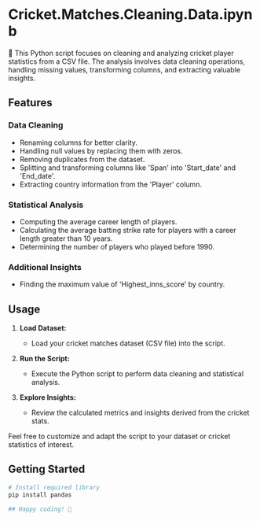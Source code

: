 # Cricket.Matches.Cleaning.Data.ipynb
🏏 This Python script focuses on cleaning and analyzing cricket player statistics from a CSV file. The analysis involves data cleaning operations, handling missing values, transforming columns, and extracting valuable insights.

## Features

### Data Cleaning
- Renaming columns for better clarity.
- Handling null values by replacing them with zeros.
- Removing duplicates from the dataset.
- Splitting and transforming columns like 'Span' into 'Start_date' and 'End_date'.
- Extracting country information from the 'Player' column.

### Statistical Analysis
- Computing the average career length of players.
- Calculating the average batting strike rate for players with a career length greater than 10 years.
- Determining the number of players who played before 1990.

### Additional Insights
- Finding the maximum value of 'Highest_inns_score' by country.

## Usage

1. **Load Dataset:**
   - Load your cricket matches dataset (CSV file) into the script.

2. **Run the Script:**
   - Execute the Python script to perform data cleaning and statistical analysis.

3. **Explore Insights:**
   - Review the calculated metrics and insights derived from the cricket stats.

Feel free to customize and adapt the script to your dataset or cricket statistics of interest.

## Getting Started

```bash
# Install required library
pip install pandas

## Happy coding! 🚀
